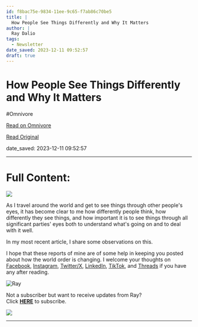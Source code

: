 ```yaml
---
id: f8bac75e-9834-11ee-9c65-f7ab86c70be5
title: |
  How People See Things Differently and Why It Matters
author: |
  Ray Dalio
tags:
  - Newsletter
date_saved: 2023-12-11 09:52:57
draft: true
---
```


# How People See Things Differently and Why It Matters
#Omnivore

[Read on Omnivore](https://omnivore.app/me/how-people-see-things-differently-and-why-it-matters-18c595ded48)

[Read Original](https://omnivore.app/no_url?q=3203cdc5-c169-42ae-813d-c4c5ed9b20bb)

date_saved: 2023-12-11 09:52:57


--- 

# Full Content: 

[ ![](https://proxy-prod.omnivore-image-cache.app/564x0,sM8uMGmQQYDVEB0NAG0r0C77WqA0yHH2AgTT_WNMJqsA/https://mcusercontent.com/f817138263fa3d3dec4ad231d/images/402944bb-3552-dfa1-1100-c29d01157ab6.png) ](https://principles.us13.list-manage.com/track/click?u=f817138263fa3d3dec4ad231d&id=7e2f3fa4e5&e=bc6bf78208) 

As I travel around the world and get to see things through other people's eyes, it has become clear to me how differently people think, how differently they see things, and how important it is to see things through all significant parties' eyes both to understand what's going on and to deal with it well.

In my most recent article, I share some observations on this.

I hope that these reports of mine are of some help in keeping you posted about how the world order is changing. I welcome your thoughts on [Facebook](https://principles.us13.list-manage.com/track/click?u=f817138263fa3d3dec4ad231d&id=4d09bc1879&e=bc6bf78208), [Instagram](https://principles.us13.list-manage.com/track/click?u=f817138263fa3d3dec4ad231d&id=03a58992c8&e=bc6bf78208), [Twitter/X](https://principles.us13.list-manage.com/track/click?u=f817138263fa3d3dec4ad231d&id=2a3dd39d33&e=bc6bf78208), [LinkedIn](https://principles.us13.list-manage.com/track/click?u=f817138263fa3d3dec4ad231d&id=c1d0c1b4c6&e=bc6bf78208), [TikTok](https://principles.us13.list-manage.com/track/click?u=f817138263fa3d3dec4ad231d&id=e0fbe5ffdd&e=bc6bf78208), and [Threads](https://principles.us13.list-manage.com/track/click?u=f817138263fa3d3dec4ad231d&id=d929ae5187&e=bc6bf78208) if you have any after reading.

![Ray](https://proxy-prod.omnivore-image-cache.app/35x60,sBV54qAhXAAW1065aNdmAzI3A7ZOhHvyCszJt5Wvygqs/https://gallery.mailchimp.com/f817138263fa3d3dec4ad231d/images/421ebd35-2b83-4032-8d52-869abf3d9f92.png)

Not a subscriber but want to receive updates from Ray?  
Click [**HERE**](https://principles.us13.list-manage.com/subscribe?u=f817138263fa3d3dec4ad231d&id=08ee8ce394) to subscribe.

![](https://proxy-prod.omnivore-image-cache.app/120x0,sHGcLRJWnt7f0MXjVwaOrK6Ci-HS41ScUZZG1MEzPk8k/https://gallery.mailchimp.com/f817138263fa3d3dec4ad231d/images/b2631a62-d79a-4605-8484-828fa0ce4981.png) 

---

